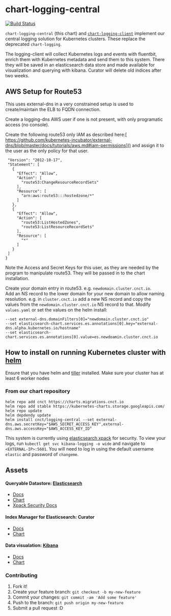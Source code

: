 # chart-logging-central

[![Build Status](https://jenkins.migrations.cnct.io/buildStatus/icon?job=pipeline-central-logging/master)](https://jenkins.migrations.cnct.io/job/pipeline-central-logging/job/master)

`chart-logging-central` (this chart) and [`chart-logging-client`](https://github.com/samsung-cnct/chart-logging-client) implement our
central logging solution for Kubernetes clusters. These replace the deprecated `chart-logging`.

The logging-client will collect Kubernetes logs and events with fluentbit, enrich them with Kubernetes metadata and send them to this system. There they will be saved in an elasticsearch data store and made available for visualization and querying with kibana.  Curator will delete old indices after two weeks. 


## AWS Setup for Route53
This uses external-dns in a very constrained setup is used to create/maintain the ELB to FQDN connection.

Create a logging-dns AWS user if one is not present, with only programatic access (no console).

Create the following route53 only IAM as described here:[ https://github.com/kubernetes-incubator/external-dns/blob/master/docs/tutorials/aws.md#iam-permissions]() and assign it to the user as the only policy for that user.

```{
 "Version": "2012-10-17",
 "Statement": [
   {
     "Effect": "Allow",
     "Action": [
       "route53:ChangeResourceRecordSets"
     ],
     "Resource": [
       "arn:aws:route53:::hostedzone/*"
     ]
   },
   {
     "Effect": "Allow",
     "Action": [
       "route53:ListHostedZones",
       "route53:ListResourceRecordSets"
     ],
     "Resource": [
       "*"
     ]
   }
 ]
}
```

Note the Access and Secret Keys for this user, as they are needed by the program to manipulate route53.  They will be passed in to the chart installation.

Create your domain entry in route53.  e.g. `newdomain.cluster.cnct.io`.  
Add an NS record to the lower domain for your new domain to allow naming resolution.  e.g. in `cluster.cnct.io` add a new NS record and copy the values from the  `newdomain.cluster.cnct.io` NS record to that.
Modify `values.yaml` or set the values on the helm install:

```
--set external-dns.domainFilters[0]="newdomain.cluster.cnct.io"
--set elasticsearch-chart.services.es.annotations[0].key="external-dns.alpha.kubernetes.io/hostname"
--set elasticsearch-chart.services.es.annotations[0].value=es.newdoamin.cluster.cnct.io
```

## How to install on running Kubernetes cluster with [helm](https://github.com/kubernetes/helm/blob/master/docs/install.md)
Ensure that you have helm and [tiller](https://docs.helm.sh/using_helm/) installed. 
Make sure your cluster has at least 6 worker nodes
### From our chart repository
``` 
helm repo add cnct https://charts.migrations.cnct.io
helm repo add stable https://kubernetes-charts.storage.googleapis.com/
helm repo update
helm depdendy update
helm install cnct/logging-central --set external-dns.aws.secretKey="$AWS_SECRET_ACCESS_KEY",external-dns.aws.accessKey="$AWS_ACCESS_KEY_ID"
```

This system is currently using [elasticsearch xpack](https://www.elastic.co/guide/en/x-pack/current/elasticsearch-security.html) for security. To view your logs, run ``` kubectl get svc kibana-logging -o wide ``` and navigate to `<EXTERNAL-IP>:5601`. You will need to log in using the default username `elastic` and password of `changeme`.

## Assets 
#### Queryable Datastore: [Elasticsearch](https://www.elastic.co/products/elasticsearch)
- [Docs](https://www.elastic.co/guide/en/elasticsearch/reference/current/index.html)
- [Chart](https://github.com/samsung-cnct/chart-elasticsearch)
- [Xpack Security Docs](https://www.elastic.co/guide/en/x-pack/current/elasticsearch-security.html)

#### Index Manager for Elasticsearch: Curator 
- [Docs](https://www.elastic.co/guide/en/elasticsearch/client/curator/5.5/index.html)
- [Chart](https://github.com/samsung-cnct/chart-curator)

#### Data visualation: [Kibana](https://www.elastic.co/products/kibana)
- [Docs](https://www.elastic.co/guide/en/kibana/6.4/introduction.html)
- [Chart](https://github.com/samsung-cnct/chart-kibana)

### Contributing

1. Fork it!
2. Create your feature branch: `git checkout -b my-new-feature`
3. Commit your changes: `git commit -am 'Add some feature'`
4. Push to the branch: `git push origin my-new-feature`
5. Submit a pull request :D
